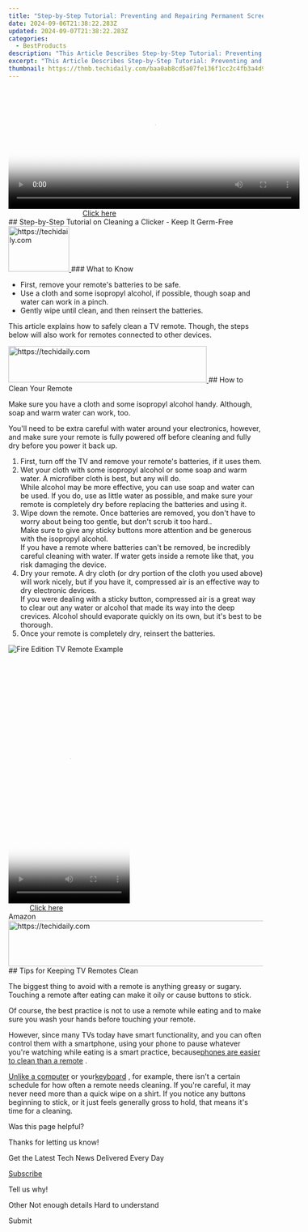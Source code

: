```yaml
---
title: "Step-by-Step Tutorial: Preventing and Repairing Permanent Screen Images"
date: 2024-09-06T21:38:22.283Z
updated: 2024-09-07T21:38:22.283Z
categories:
  - BestProducts
description: "This Article Describes Step-by-Step Tutorial: Preventing and Repairing Permanent Screen Images"
excerpt: "This Article Describes Step-by-Step Tutorial: Preventing and Repairing Permanent Screen Images"
thumbnail: https://thmb.techidaily.com/baa0ab8cd5a07fe136f1cc2c4fb3a4d9f403c6961da236a4542ceaa49684d0f3.jpg
---
```


<!-- affiliate ads begin -->
<span id="1982570">
					<video width="576" height="240" style="cursor:pointer"
           poster="//a.impactradius-go.com/display-clicktoplayimage/1982570.png"
           onclick="if(!this.playClicked){this.play();this.setAttribute('controls',true);this.playClicked=true;}">
	   <source src="//a.impactradius-go.com/display-ad/22993-1982570">
	   <img src="//a.impactradius-go.com/display-clicktoplayimage/1982570.png" style="border: none; height: 100%; width: 100%; object-fit: contain">
	</video>
	<div style="width:360px;text-align:center"><a href="javascript:window.open(decodeURIComponent('https%3A%2F%2Fhomestyler.sjv.io%2Fc%2F5597632%2F1982570%2F22993'), '_blank');void(0);">Click here</a></div>
</span>
<img height="0" width="0" src="https://imp.pxf.io/i/5597632/1982570/22993" style="position:absolute;visibility:hidden;" border="0" />
<!-- affiliate ads end -->
## Step-by-Step Tutorial on Cleaning a Clicker - Keep It Germ-Free
<!-- affiliate ads begin -->
<a href="https://aligracehair.sjv.io/c/5597632/2115940/19272" target="_top" id="2115940">
  <img src="//a.impactradius-go.com/display-ad/19272-2115940" border="0" alt="https://techidaily.com" width="120" height="90"/>
</a>
<img height="0" width="0" src="https://aligracehair.sjv.io/i/5597632/2115940/19272" style="position:absolute;visibility:hidden;" border="0" />
<!-- affiliate ads end -->
### What to Know

* First, remove your remote's batteries to be safe.
* Use a cloth and some isopropyl alcohol, if possible, though soap and water can work in a pinch.
* Gently wipe until clean, and then reinsert the batteries.

 This article explains how to safely clean a TV remote. Though, the steps below will also work for remotes connected to other devices.

<!-- affiliate ads begin -->
<a href="https://aligracehair.sjv.io/c/5597632/2115935/19272" target="_top" id="2115935">
  <img src="//a.impactradius-go.com/display-ad/19272-2115935" border="0" alt="https://techidaily.com" width="392" height="72"/>
</a>
<img height="0" width="0" src="https://aligracehair.sjv.io/i/5597632/2115935/19272" style="position:absolute;visibility:hidden;" border="0" />
<!-- affiliate ads end -->
## How to Clean Your Remote

 Make sure you have a cloth and some isopropyl alcohol handy. Although, soap and warm water can work, too.

 You'll need to be extra careful with water around your electronics, however, and make sure your remote is fully powered off before cleaning and fully dry before you power it back up.

1. First, turn off the TV and remove your remote's batteries, if it uses them.
2. Wet your cloth with some isopropyl alcohol or some soap and warm water. A microfiber cloth is best, but any will do.  
 While alcohol may be more effective, you can use soap and water can be used. If you do, use as little water as possible, and make sure your remote is completely dry before replacing the batteries and using it.
3. Wipe down the remote. Once batteries are removed, you don't have to worry about being too gentle, but don't scrub it too hard..  
 Make sure to give any sticky buttons more attention and be generous with the isopropyl alcohol.  
 If you have a remote where batteries can't be removed, be incredibly careful cleaning with water. If water gets inside a remote like that, you risk damaging the device.
4. Dry your remote. A dry cloth (or dry portion of the cloth you used above) will work nicely, but if you have it, compressed air is an effective way to dry electronic devices.  
 If you were dealing with a sticky button, compressed air is a great way to clear out any water or alcohol that made its way into the deep crevices. Alcohol should evaporate quickly on its own, but it's best to be thorough.
5. Once your remote is completely dry, reinsert the batteries.

![Fire Edition TV Remote Example](https://www.lifewire.com/thmb/j_1VlEaUxj1pUKnYyeA5gkLraRI=/1500x0/filters:no_upscale():max_bytes(150000):strip_icc():format(webp)/insignia-fire-edition-tv-remote-xx-f5ac25aa0e54455381ea0895dfd4d5b1.jpg)

<!-- affiliate ads begin -->
<span id="1770776">
					<video width="240" height="480" style="cursor:pointer"
           poster="//a.impactradius-go.com/display-clicktoplayimage/1770776.png"
           onclick="if(!this.playClicked){this.play();this.setAttribute('controls',true);this.playClicked=true;}">
	   <source src="//a.impactradius-go.com/display-ad/20702-1770776">
	   <img src="//a.impactradius-go.com/display-clicktoplayimage/1770776.png" style="border: none; height: 100%; width: 100%; object-fit: contain">
	</video>
	<div style="width:150px;text-align:center"><a href="javascript:window.open(decodeURIComponent('https%3A%2F%2Ftokenmetrics.sjv.io%2Fc%2F5597632%2F1770776%2F20702'), '_blank');void(0);">Click here</a></div>
</span>
<img height="0" width="0" src="https://imp.pxf.io/i/5597632/1770776/20702" style="position:absolute;visibility:hidden;" border="0" />
<!-- affiliate ads end -->
Amazon

<!-- affiliate ads begin -->
<a href="https://appsumo.8odi.net/c/5597632/2123736/7443" target="_top" id="2123736">
  <img src="//a.impactradius-go.com/display-ad/7443-2123736" border="0" alt="https://techidaily.com" width="728" height="90"/>
</a>
<img height="0" width="0" src="https://appsumo.8odi.net/i/5597632/2123736/7443" style="position:absolute;visibility:hidden;" border="0" />
<!-- affiliate ads end -->
## Tips for Keeping TV Remotes Clean

 The biggest thing to avoid with a remote is anything greasy or sugary. Touching a remote after eating can make it oily or cause buttons to stick.

 Of course, the best practice is not to use a remote while eating and to make sure you wash your hands before touching your remote.

 However, since many TVs today have smart functionality, and you can often control them with a smartphone, using your phone to pause whatever you're watching while eating is a smart practice, because[phones are easier to clean than a remote](https://www.lifewire.com/how-to-clean-phone-screen-4688907) .

[Unlike a computer](https://www.lifewire.com/clean-your-pc-5074108) or your[keyboard](https://www.lifewire.com/how-to-clean-a-computer-keyboard-4842327) , for example, there isn't a certain schedule for how often a remote needs cleaning. If you're careful, it may never need more than a quick wipe on a shirt. If you notice any buttons beginning to stick, or it just feels generally gross to hold, that means it's time for a cleaning.

Was this page helpful?

Thanks for letting us know!

 Get the Latest Tech News Delivered Every Day

[Subscribe](https://www.lifewire.com/#)

Tell us why!

 Other  Not enough details  Hard to understand

 Submit

<ins class="adsbygoogle"
     style="display:block"
     data-ad-format="autorelaxed"
     data-ad-client="ca-pub-7571918770474297"
     data-ad-slot="1223367746"></ins>



<ins class="adsbygoogle"
     style="display:block"
     data-ad-client="ca-pub-7571918770474297"
     data-ad-slot="8358498916"
     data-ad-format="auto"
     data-full-width-responsive="true"></ins>


